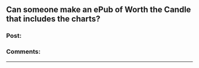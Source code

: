 ## Can someone make an ePub of Worth the Candle that includes the charts?

### Post:



### Comments:

---

